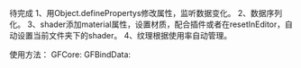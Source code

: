 待完成
1、用Object.definePropertys修改属性，监听数据变化。
2、数据序列化。
3、shader添加material属性，设置材质，配合插件或者在resetInEditor，自动设置当前文件夹下的shader。
4、纹理根据使用率自动管理。

使用方法：
GFCore:
GFBindData:
